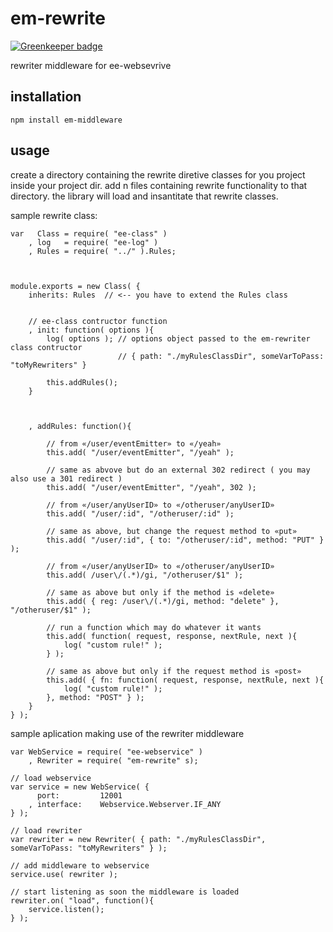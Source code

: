 # em-rewrite

[![Greenkeeper badge](https://badges.greenkeeper.io/eventEmitter/em-rewrite.svg)](https://greenkeeper.io/)

rewriter middleware for ee-websevrive

## installation
	
	npm install em-middleware

## usage

create a directory containing the rewrite diretive classes for you project inside your project dir. add n files containing rewrite functionality to that directory. the library will load and insantitate that rewrite classes.

sample rewrite class:

	var   Class	= require( "ee-class" )
		, log 	= require( "ee-log" )
		, Rules = require( "../" ).Rules;



	module.exports = new Class( {
		inherits: Rules  // <-- you have to extend the Rules class


		// ee-class contructor function
		, init: function( options ){
			log( options ); // options object passed to the em-rewriter class contructor 
							// { path: "./myRulesClassDir", someVarToPass: "toMyRewriters" }
							
			this.addRules();
		}



		, addRules: function(){

			// from «/user/eventEmitter» to «/yeah»
			this.add( "/user/eventEmitter", "/yeah" ); 

			// same as abvove but do an external 302 redirect ( you may also use a 301 redirect )
			this.add( "/user/eventEmitter", "/yeah", 302 ); 

			// from «/user/anyUserID» to «/otheruser/anyUserID»
			this.add( "/user/:id", "/otheruser/:id" );

			// same as above, but change the request method to «put»
			this.add( "/user/:id", { to: "/otheruser/:id", method: "PUT" } );

			// from «/user/anyUserID» to «/otheruser/anyUserID»
			this.add( /user\/(.*)/gi, "/otheruser/$1" );

			// same as above but only if the method is «delete»
			this.add( { reg: /user\/(.*)/gi, method: "delete" }, "/otheruser/$1" );

			// run a function which may do whatever it wants
			this.add( function( request, response, nextRule, next ){
				log( "custom rule!" );
			} );

			// same as above but only if the request method is «post»
			this.add( { fn: function( request, response, nextRule, next ){
				log( "custom rule!" );
			}, method: "POST" } );
		}
	} );



sample aplication making use of the rewriter middleware
	
	var WebService = require( "ee-webservice" )
		, Rewriter = require( "em-rewrite" s);

	// load webservice
	var service = new WebService( {
		  port: 		12001
		, interface:	Webservice.Webserver.IF_ANY
	} );

	// load rewriter
	var rewriter = new Rewriter( { path: "./myRulesClassDir", someVarToPass: "toMyRewriters" } );
	
	// add middleware to webservice
	service.use( rewriter );

	// start listening as soon the middleware is loaded
	rewriter.on( "load", function(){
		service.listen();
	} );
